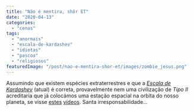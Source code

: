 ```yaml
---
title: "Não é mentira, shôr ET"
date: "2020-04-13"
categories: 
  - "cenas"
tags: 
  - "anormais"
  - "escala-de-kardashev"
  - "idiotas"
  - "pascoa"
  - "religiosos"
featuredImage: "/post/nao-e-mentira-shor-et/images/zombie_jesus.png"
---
```


Assumindo que existem espécies extraterrestres e que a [_Escala de Kardashev_](https://pt.wikipedia.org/wiki/Escala_de_Kardashev#Atualiza%C3%A7%C3%A3o_da_escala) (atual) é correta, provavelmente nem uma civilização de _Tipo II_ acreditaria que já colocámos uma estação espacial na orbita do nosso planeta, se visse [estes](https://www.jn.pt/local/videos/fieis-filmandos-a-beijar-a-cruz-durante-a-pascoa-em-barcelos-12062334.html) [vídeos](https://www.diariodominho.pt/2020/04/13/%E2%96%B6%EF%B8%8F-em-vermoim-tambem-houve-cruz-a-beijar/). Santa irresponsabilidade...
